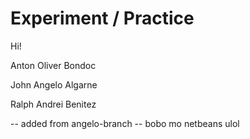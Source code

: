 # Experiment / Practice

Hi!

Anton Oliver Bondoc

John Angelo Algarne

Ralph Andrei Benitez

-- added from angelo-branch
-- bobo mo netbeans ulol